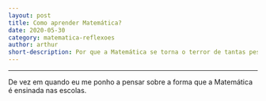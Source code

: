 ```yaml
---
layout: post
title: Como aprender Matemática?
date: 2020-05-30
category: matematica-reflexoes
author: arthur
short-description: Por que a Matemática se torna o terror de tantas pessoas?
---
```


-----
De vez em quando eu me ponho a pensar sobre a forma que a Matemática é ensinada
nas escolas.
